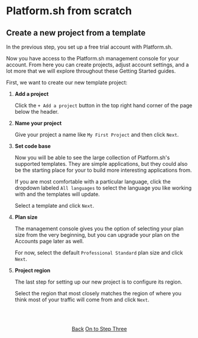 # Platform.sh from scratch

## Create a new project from a template

In the previous step, you set up a free trial account with Platform.sh. 

Now you have access to the Platform.sh management console for your account. From here you can create projects, adjust account settings, and a lot more that we will explore throughout these Getting Started guides.

First, we want to create our new template project:

1. **Add a project**

   Click the `+ Add a project` button in the top right hand corner of the page below the header.

2. **Name your project**

   Give your project a name like `My First Project` and then click `Next`.

3. **Set code base**

   Now you will be able to see the large collection of Platform.sh's supported templates. They are simple applications, but they could also be the starting place for your to build more interesting applications from.

   If you are most comfortable with a particular language, click the dropdown labeled `All languages` to select the language you like working with and the templates will update.

   Select a template and click `Next`.

4. **Plan size**

   The management console gives you the option of selecting your plan size from the very beginning, but you can upgrade your plan on the Accounts page later as well.

   For now, select the default `Professional Standard` plan size and click `Next`.

5. **Project region**

   The last step for setting up our new project is to configure its region.

   Select the region that most closely matches the region of where you think most of your traffic will come from and click `Next`.


<html>
<head>
<link rel="stylesheet" href="/styles/styles.css">
</head>
<body>

<br/><br/>

<center>

<a href="/gettingstarted/languages/golang/demo/step-1.html" class="buttongen small">Back</a>
<a href="/gettingstarted/languages/golang/demo/step-3.html" class="buttongen small">On to Step Three</a>

</center>

<br/><br/>


</body>
</html>
